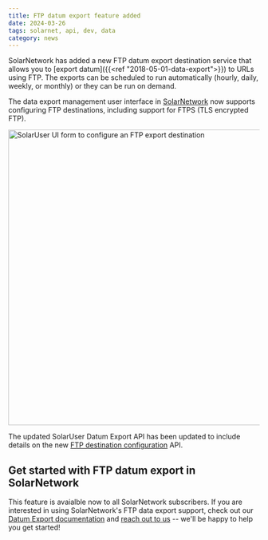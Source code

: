 ```yaml
---
title: FTP datum export feature added
date: 2024-03-26
tags: solarnet, api, dev, data
category: news
---
```

SolarNetwork has added a new FTP datum export destination service that allows you to [export datum]({{<ref
"2018-05-01-data-export">}}) to URLs using FTP. The exports can be scheduled to run automatically
(hourly, daily, weekly, or monthly) or they can be run on demand.

<!--more-->

The data export management user interface in [SolarNetwork][solaruser-export] now supports configuring
FTP destinations, including support for FTPS (TLS encrypted FTP).

<img alt="SolarUser UI form to configure an FTP export destination" src="/img/news/solaruser-datum-export-ftp-dest-ui@2x.png" width="592">

The updated SolarUser Datum Export API has been updated to include details on the new
[FTP destination configuration][ftp-dest] API.

## Get started with FTP datum export in SolarNetwork

This feature is avaialble now to all SolarNetwork subscribers. If you are interested in using
SolarNetwork's FTP data export support, check out our [Datum Export
documentation][solaruser-export] and <a
href="mailto:info@solarnetwork.net?subject=Getting%20started%20with%20datum%20export">reach out to
us</a> -- we'll be happy to help you get started!


[solaruser-export]: https://data.solarnetwork.net/solaruser/u/sec/export
[datum-export]: https://github.com/SolarNetwork/solarnetwork/wiki/SolarUser-Datum-Export-API
[ftp-dest]: https://github.com/SolarNetwork/solarnetwork/wiki/SolarUser-Datum-Export-API#ftp-destination
